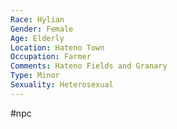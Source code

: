 ```yaml
---
Race: Hylian
Gender: Female
Age: Elderly
Location: Hateno Town
Occupation: Farmer
Comments: Hateno Fields and Granary
Type: Minor
Sexuality: Heterosexual
---
```

#npc 

